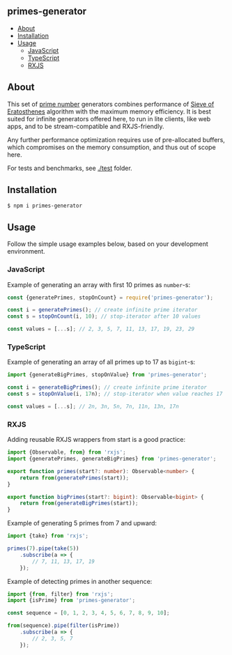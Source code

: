 primes-generator
----------------

* [About](#about)
* [Installation](#installation)
* [Usage](#usage)
    * [JavaScript](#javascript)
    * [TypeScript](#typescript)
    * [RXJS](#rxjs)

## About

This set of [prime number] generators combines performance of [Sieve of Eratosthenes] algorithm
with the maximum memory efficiency. It is best suited for infinite generators offered here,
to run in lite clients, like web apps, and to be stream-compatible and RXJS-friendly.

Any further performance optimization requires use of pre-allocated buffers, which compromises
on the memory consumption, and thus out of scope here.

For tests and benchmarks, see [./test](./test) folder.

## Installation

```
$ npm i primes-generator
```

## Usage

Follow the simple usage examples below, based on your development environment.

### JavaScript

Example of generating an array with first 10 primes as `number`-s:

```js
const {generatePrimes, stopOnCount} = require('primes-generator');

const i = generatePrimes(); // create infinite prime iterator 
const s = stopOnCount(i, 10); // stop-iterator after 10 values

const values = [...s]; // 2, 3, 5, 7, 11, 13, 17, 19, 23, 29
```

### TypeScript

Example of generating an array of all primes up to 17 as `bigint`-s:

```js
import {generateBigPrimes, stopOnValue} from 'primes-generator';

const i = generateBigPrimes(); // create infinite prime iterator
const s = stopOnValue(i, 17n); // stop-iterator when value reaches 17

const values = [...s]; // 2n, 3n, 5n, 7n, 11n, 13n, 17n
```

### RXJS

Adding reusable RXJS wrappers from start is a good practice:

```ts
import {Observable, from} from 'rxjs';
import {generatePrimes, generateBigPrimes} from 'primes-generator';

export function primes(start?: number): Observable<number> {
    return from(generatePrimes(start));
}

export function bigPrimes(start?: bigint): Observable<bigint> {
    return from(generateBigPrimes(start));
}
```

Example of generating 5 primes from 7 and upward:

```ts
import {take} from 'rxjs';

primes(7).pipe(take(5))
    .subscribe(a => {
        // 7, 11, 13, 17, 19
    });
```

Example of detecting primes in another sequence:

```ts
import {from, filter} from 'rxjs';
import {isPrime} from 'primes-generator';

const sequence = [0, 1, 2, 3, 4, 5, 6, 7, 8, 9, 10];

from(sequence).pipe(filter(isPrime))
    .subscribe(a => {
        // 2, 3, 5, 7
    });
```

[prime number]:https://en.wikipedia.org/wiki/Prime_number
[Sieve of Eratosthenes]:https://en.wikipedia.org/wiki/Sieve_of_Eratosthenes
